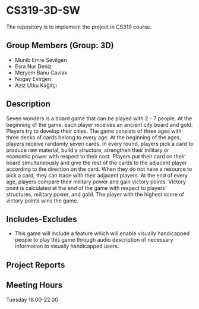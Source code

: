 # CS319-3D-SW
The repository is to implement the project in CS319 course.

Group Members (Group: 3D)
-------------------------
- Munib Emre Sevilgen
- Esra Nur Deniz
- Meryem Banu Cavlak
- Nogay Evirgen
- Aziz Utku Kağıtçı

Description
-----------
  Seven wonders is a board game that can be played with 2 - 7 people. At the beginning of the game, each player receives an ancient city board and gold. Players try to develop their cities. The game consists of three ages with three decks of cards belong to every age. At the beginning of the ages, players receive randomly seven cards. In every round, players pick a card to produce raw material, build a structure, strengthen their military or economic power with respect to their cost. Players put their card on their board simultaneously and give the rest of the cards to the adjacent player according to the direction on the card. When they do not have a resource to pick a card, they can trade with their adjacent players. At the end of every age, players compare their military power and gain victory points. Victory point is calculated at the end of the game with respect to players' structures, military power, and gold. The player with the highest score of victory points wins the game.

Includes-Excludes
-----------------
- This game will include a feature which will enable visually handicapped people to play this game through audio description of necessary information to visually handicapped users.


Project Reports
---------------

Meeting Hours
-------------
Tuesday 18.00-22.00
